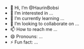 - 👋 Hi, I’m @HaurinBobsi
- 👀 I’m interested in ...
- 🌱 I’m currently learning ...
- 💞️ I’m looking to collaborate on ...
- 📫 How to reach me ...
- 😄 Pronouns: ...
- ⚡ Fun fact: ...

<!---
HaurinBobsi/HaurinBobsi is a ✨ special ✨ repository because its `README.md` (this file) appears on your GitHub profile.
You can click the Preview link to take a look at your changes.
--->
